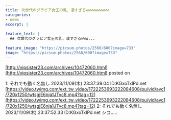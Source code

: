 ```yaml
---
title: 次世代のグラビア女王の乳、凄すぎるwwwwwwwwww
categories:
- news
excerpt: |
  
feature_text: |
  ## 次世代のグラビア女王の乳、凄すぎるwww...
  
feature_image: "https://picsum.photos/2560/600?image=733"
image: "https://picsum.photos/2560/600?image=733"
---
```


[http://vipsister23.com/archives/10472060.html](http://vipsister23.com/archives/10472060.html)
posted on 

<!--more-->

1: それでも動く名無し 2023/11/09(木) 23:37:39.04 ID:KGxoTxlPd.net [https://video.twimg.com/ext_tw_video/1722253693222084608/pu/vid/avc1/720x1250/wtsgjE6nja1JTvc8.mp4?tag=12](https://video.twimg.com/ext_tw_video/1722253693222084608/pu/vid/avc1/720x1250/wtsgjE6nja1JTvc8.mp4?tag=12) 2: それでも動く名無し 2023/11/09(木) 23:37:52.33 ID:KGxoTxlPd.net シコ.....
